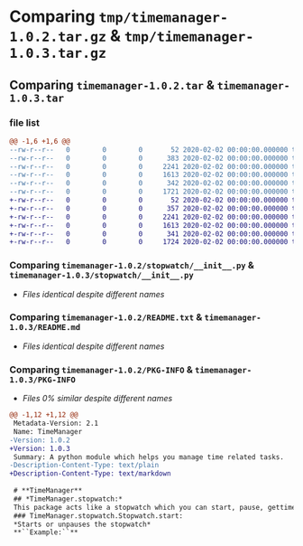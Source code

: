 # Comparing `tmp/timemanager-1.0.2.tar.gz` & `tmp/timemanager-1.0.3.tar.gz`

## Comparing `timemanager-1.0.2.tar` & `timemanager-1.0.3.tar`

### file list

```diff
@@ -1,6 +1,6 @@
--rw-r--r--   0        0        0       52 2020-02-02 00:00:00.000000 timemanager-1.0.2/__init__.py
--rw-r--r--   0        0        0      383 2020-02-02 00:00:00.000000 timemanager-1.0.2/setup.py
--rw-r--r--   0        0        0     2241 2020-02-02 00:00:00.000000 timemanager-1.0.2/stopwatch/__init__.py
--rw-r--r--   0        0        0     1613 2020-02-02 00:00:00.000000 timemanager-1.0.2/README.txt
--rw-r--r--   0        0        0      342 2020-02-02 00:00:00.000000 timemanager-1.0.2/pyproject.toml
--rw-r--r--   0        0        0     1721 2020-02-02 00:00:00.000000 timemanager-1.0.2/PKG-INFO
+-rw-r--r--   0        0        0       52 2020-02-02 00:00:00.000000 timemanager-1.0.3/__init__.py
+-rw-r--r--   0        0        0      357 2020-02-02 00:00:00.000000 timemanager-1.0.3/setup.py
+-rw-r--r--   0        0        0     2241 2020-02-02 00:00:00.000000 timemanager-1.0.3/stopwatch/__init__.py
+-rw-r--r--   0        0        0     1613 2020-02-02 00:00:00.000000 timemanager-1.0.3/README.md
+-rw-r--r--   0        0        0      341 2020-02-02 00:00:00.000000 timemanager-1.0.3/pyproject.toml
+-rw-r--r--   0        0        0     1724 2020-02-02 00:00:00.000000 timemanager-1.0.3/PKG-INFO
```

### Comparing `timemanager-1.0.2/stopwatch/__init__.py` & `timemanager-1.0.3/stopwatch/__init__.py`

 * *Files identical despite different names*

### Comparing `timemanager-1.0.2/README.txt` & `timemanager-1.0.3/README.md`

 * *Files identical despite different names*

### Comparing `timemanager-1.0.2/PKG-INFO` & `timemanager-1.0.3/PKG-INFO`

 * *Files 0% similar despite different names*

```diff
@@ -1,12 +1,12 @@
 Metadata-Version: 2.1
 Name: TimeManager
-Version: 1.0.2
+Version: 1.0.3
 Summary: A python module which helps you manage time related tasks.
-Description-Content-Type: text/plain
+Description-Content-Type: text/markdown
 
 # **TimeManager**
 ## *TimeManager.stopwatch:*
 This package acts like a stopwatch which you can start, pause, gettime, and set the stopwatch.
 ### TimeManager.stopwatch.Stopwatch.start:
 *Starts or unpauses the stopwatch*
 **``Example:``**
```

